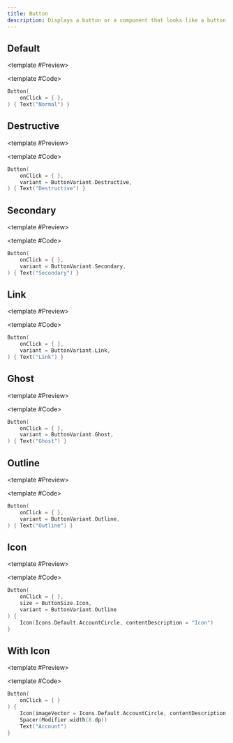 ```yaml
---
title: Button
description: Displays a button or a component that looks like a button.
---
```


<DocsPage
    :title="frontmatter.title" 
    :description="frontmatter.description"
    path="views/components/Button.md">

## Default

<TabPreview>

<template #Preview>

<Preview name="button" variant="default"/>

</template>

<template #Code>

```kotlin
Button(
    onClick = { },
) { Text("Normal") }
```

</template>

</TabPreview>

## Destructive

<TabPreview>

<template #Preview>

<Preview name="button" variant="destructive"/>

</template>

<template #Code>

```kotlin
Button(
    onClick = { },
    variant = ButtonVariant.Destructive,
) { Text("Destructive") }
```

</template>

</TabPreview>

## Secondary

<TabPreview>

<template #Preview>

<Preview name="button" variant="secondary"/>

</template>

<template #Code>

```kotlin
Button(
    onClick = { },
    variant = ButtonVariant.Secondary,
) { Text("Secondary") }
```

</template>

</TabPreview>

## Link

<TabPreview>

<template #Preview>

<Preview name="button" variant="link"/>

</template>

<template #Code>

```kotlin
Button(
    onClick = { },
    variant = ButtonVariant.Link,
) { Text("Link") }
```

</template>

</TabPreview>

## Ghost

<TabPreview>

<template #Preview>

<Preview name="button" variant="ghost"/>

</template>

<template #Code>

```kotlin
Button(
    onClick = { },
    variant = ButtonVariant.Ghost,
) { Text("Ghost") }
```

</template>

</TabPreview>

## Outline

<TabPreview>

<template #Preview>

<Preview name="button" variant="outline"/>

</template>

<template #Code>

```kotlin
Button(
    onClick = { },
    variant = ButtonVariant.Outline,
) { Text("Outline") }
```

</template>

</TabPreview>

## Icon

<TabPreview>

<template #Preview>

<Preview name="button" variant="icon"/>

</template>

<template #Code>

```kotlin
Button(
    onClick = { },
    size = ButtonSize.Icon,
    variant = ButtonVariant.Outline
) {
    Icon(Icons.Default.AccountCircle, contentDescription = "Icon")
}
```

</template>

</TabPreview>

## With Icon

<TabPreview>

<template #Preview>

<Preview name="button" variant="with-icon"/>

</template>

<template #Code>

```kotlin
Button(
    onClick = { }
) {
    Icon(imageVector = Icons.Default.AccountCircle, contentDescription = "Icon")
    Spacer(Modifier.width(8.dp))
    Text("Account")
}
```

</template>

</TabPreview>

</DocsPage>
